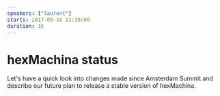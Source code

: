 ```yaml
---
speakers: ["laurent"]
starts: 2017-09-16 11:30:00
duration: 15
---
```


# hexMachina status

Let's have a quick look into changes made since Amsterdam Summit and describe our future plan to release a stable version of hexMachina.